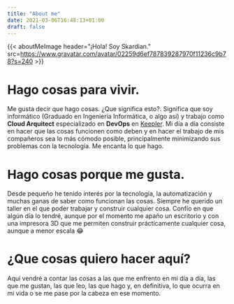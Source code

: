 ```yaml
---
title: "About me"
date: 2021-03-06T16:48:13+01:00
draft: false
---
```


{{< aboutMeImage header="¡Hola! Soy Skardian." src=https://www.gravatar.com/avatar/02259d6ef787839287970f11236c9b78?s=240 >}}

# Hago cosas para vivir.
 Me gusta decir que hago cosas. ¿Que significa esto?. Significa que soy informático (Graduado en Ingeniería Informática, o algo así) y trabajo como **Cloud Arquitect** especializado en **DevOps** en [Keepler](https://keepler.io). Mi día a día consiste en hacer que las cosas funcionen como deben y en hacer el trabajo de mis compañeros sea lo más cómodo posible, principalmente minimizando sus problemas con la tecnología. Me encanta lo que hago.

 # Hago cosas porque me gusta.
 Desde pequeño he tenido interés por la tecnología, la automatización y muchas ganas de saber como funcionan las cosas. Siempre he querido un taller en el que poder trabajar y construir cualquier cosa. Confío en que algún día lo tendré, aunque por el momento me apaño un escritorio y con una impresora 3D que me permiten construir prácticamente cualquier cosa, aunque a menor escala :joy:

 # ¿Que cosas quiero hacer aquí?
 Aquí vendré a contar las cosas a las que me enfrento en mi día a día, las que me gustan, las que leo, las que hago y, en definitiva, lo que ocurra en mi vida o se me pase por la cabeza en ese momento.